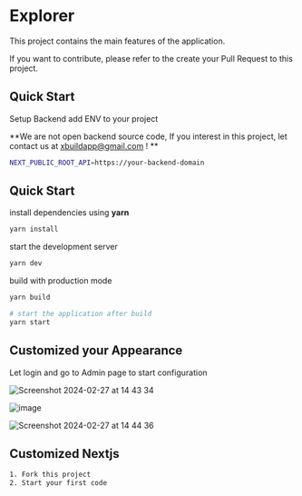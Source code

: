 # Explorer

This project contains the main features of the application.

If you want to contribute, please refer to the create your Pull Request to this project.

## Quick Start

Setup Backend add ENV to your project

**We are not open backend source code, If you interest in this project, let contact us at xbuildapp@gmail.com !
**

```sh
NEXT_PUBLIC_ROOT_API=https://your-backend-domain
```

## Quick Start

install dependencies using **yarn**

```sh
yarn install
```

start the development server

```sh
yarn dev
```

build with production mode

```sh
yarn build

# start the application after build
yarn start
```

## Customized your Appearance

Let login and go to Admin page to start configuration

![Screenshot 2024-02-27 at 14 43 34](https://github.com/EVM-BUILDER/evm-explorer-client/assets/22475260/8b826340-468a-43f5-bde8-1f1b95c6ff71)

![image](https://github.com/EVM-BUILDER/evm-explorer-client/assets/22475260/52707d06-8591-4042-b7df-b29816da7ab7)

![Screenshot 2024-02-27 at 14 44 36](https://github.com/EVM-BUILDER/evm-explorer-client/assets/22475260/6e9ef992-533b-499f-80ad-66621254f584)


## Customized Nextjs

```sh
1. Fork this project
2. Start your first code
```
